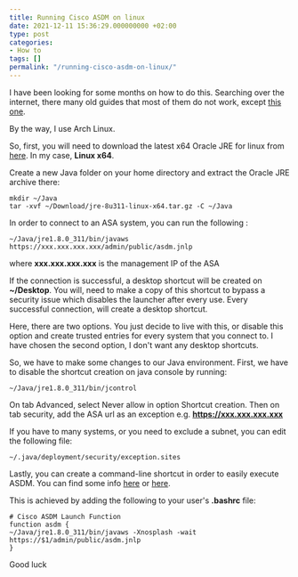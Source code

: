 ```yaml
---
title: Running Cisco ASDM on linux
date: 2021-12-11 15:36:29.000000000 +02:00
type: post
categories:
- How to
tags: []
permalink: "/running-cisco-asdm-on-linux/"
---
```

I have been looking for some months on how to do this. Searching over the internet, there many old guides that most of them do not work, except [this one](https://www.labsrc.com/running-cisco-asdm-under-linux/).

By the way, I use Arch Linux.

So, first, you will need to download the latest x64 Oracle JRE for linux from [here](https://java.com/en/download/). In my case, **Linux x64**.

Create a new Java folder on your home directory and extract the Oracle JRE archive there:

```
mkdir ~/Java
tar -xvf ~/Download/jre-8u311-linux-x64.tar.gz -C ~/Java
```

In order to connect to an ASA system, you can run the following :

```
~/Java/jre1.8.0_311/bin/javaws https://xxx.xxx.xxx.xxx/admin/public/asdm.jnlp
```

where **xxx.xxx.xxx.xxx** is the management IP of the ASA

If the connection is successful, a desktop shortcut will be created on **~/Desktop**. You will, need to make a copy of this shortcut to bypass a security issue which disables the launcher after every use. Every successful connection, will create a desktop shortcut.

Here, there are two options. You just decide to live with this, or disable this option and create trusted entries for every system that you connect to. I have chosen the second option, I don't want any desktop shortcuts.

So, we have to make some changes to our Java environment. First, we have to disable the shortcut creation on java console by running:

```
~/Java/jre1.8.0_311/bin/jcontrol
```

On tab Advanced, select Never allow in option Shortcut creation. Then on tab security, add the ASA url as an exception e.g. **https://xxx.xxx.xxx.xxx**

If you have to many systems, or you need to exclude a subnet, you can edit the following file:

```
~/.java/deployment/security/exception.sites
```

Lastly, you can create a command-line shortcut in order to easily execute ASDM. You can find some info [here](https://www.labsrc.com/running-cisco-asdm-under-linux/) or [here](https://www.youtube.com/channel/UCSlW3CAwEX3yoyswZOMCFig).

This is achieved by adding the following to your user's **.bashrc** file:

```
# Cisco ASDM Launch Function
function asdm {
~/Java/jre1.8.0_311/bin/javaws -Xnosplash -wait https://$1/admin/public/asdm.jnlp
}
```

Good luck
